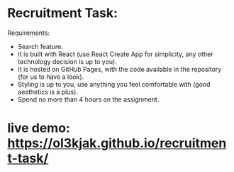 # Recruitment Task:
Requirements:
* Search feature.
* It is built with React (use React Create App for simplicity, any other technology decision is up to you).
* It is hosted on GitHub Pages, with the code available in the repository (for us to have a look).
* Styling is up to you, use anything you feel comfortable with (good aesthetics is a plus).
* Spend no more than 4 hours on the assignment.

# live demo: https://ol3kjak.github.io/recruitment-task/
